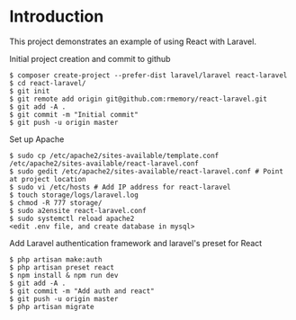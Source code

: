 # Introduction

This project demonstrates an example of using React with Laravel.

Initial project creation and commit to github
```
$ composer create-project --prefer-dist laravel/laravel react-laravel
$ cd react-laravel/
$ git init
$ git remote add origin git@github.com:rmemory/react-laravel.git
$ git add -A .
$ git commit -m "Initial commit"
$ git push -u origin master
```

Set up Apache
```
$ sudo cp /etc/apache2/sites-available/template.conf /etc/apache2/sites-available/react-laravel.conf
$ sudo gedit /etc/apache2/sites-available/react-laravel.conf # Point at project location
$ sudo vi /etc/hosts # Add IP address for react-laravel
$ touch storage/logs/laravel.log
$ chmod -R 777 storage/
$ sudo a2ensite react-laravel.conf
$ sudo systemctl reload apache2
<edit .env file, and create database in mysql>
```

Add Laravel authentication framework and laravel's preset for React
```
$ php artisan make:auth
$ php artisan preset react
$ npm install & npm run dev
$ git add -A .
$ git commit -m "Add auth and react"
$ git push -u origin master
$ php artisan migrate
```
